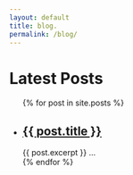 ```yaml
---
layout: default
title: blog.
permalink: /blog/
---
```


<h1>Latest Posts</h1>

<ul class="no-bullets">
	{% for post in site.posts %}
	  <li>
	  	<h2><a href="{{ post.url }}">{{ post.title }}</a></h2>
	  	<div class="post-excerpt">
	  		<div class="content">
	  			{{ post.excerpt }}
	  			...
	  		</div>
	  	</div>
	  </li>
	{% endfor %}
</ul>